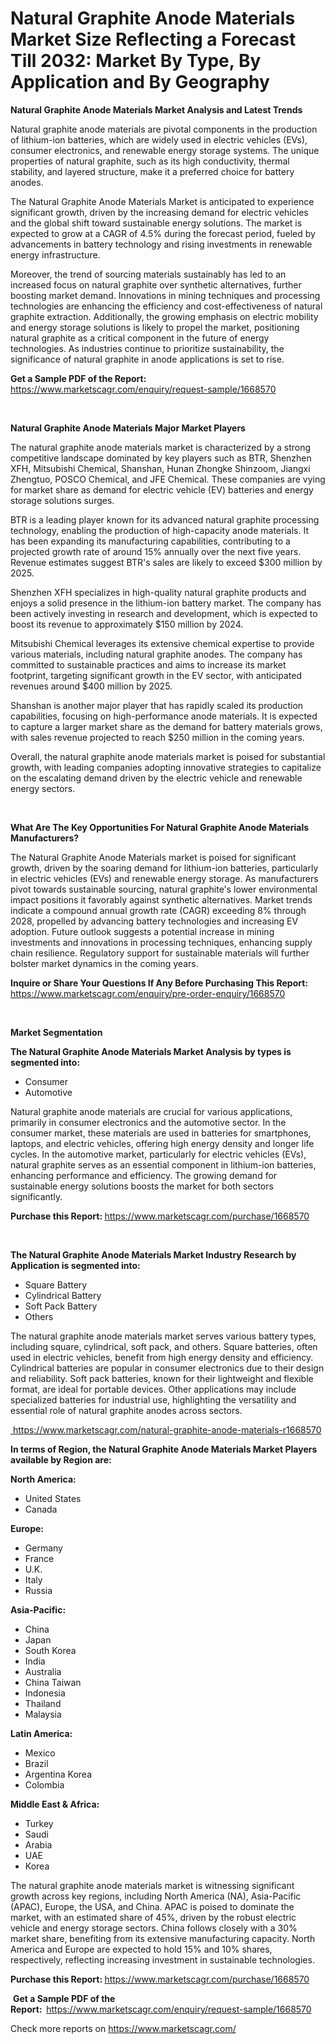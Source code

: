 <p><h1>Natural Graphite Anode Materials Market Size Reflecting a Forecast Till 2032: Market By Type, By Application and By Geography</h1></p><p><strong>Natural Graphite Anode Materials Market Analysis and Latest Trends</strong></p>
<p><p>Natural graphite anode materials are pivotal components in the production of lithium-ion batteries, which are widely used in electric vehicles (EVs), consumer electronics, and renewable energy storage systems. The unique properties of natural graphite, such as its high conductivity, thermal stability, and layered structure, make it a preferred choice for battery anodes.</p><p>The Natural Graphite Anode Materials Market is anticipated to experience significant growth, driven by the increasing demand for electric vehicles and the global shift toward sustainable energy solutions. The market is expected to grow at a CAGR of 4.5% during the forecast period, fueled by advancements in battery technology and rising investments in renewable energy infrastructure. </p><p>Moreover, the trend of sourcing materials sustainably has led to an increased focus on natural graphite over synthetic alternatives, further boosting market demand. Innovations in mining techniques and processing technologies are enhancing the efficiency and cost-effectiveness of natural graphite extraction. Additionally, the growing emphasis on electric mobility and energy storage solutions is likely to propel the market, positioning natural graphite as a critical component in the future of energy technologies. As industries continue to prioritize sustainability, the significance of natural graphite in anode applications is set to rise.</p></p>
<p><strong>Get a Sample PDF of the Report:&nbsp;</strong> <a href="https://www.marketscagr.com/enquiry/request-sample/1668570?utm_campaign=2529&utm_medium=2&utm_source=Github&utm_content=ia&utm_term=04042025&utm_id=natural-graphite-anode-materials">https://www.marketscagr.com/enquiry/request-sample/1668570</a></p>
<p>&nbsp;</p>
<p><strong>Natural Graphite Anode Materials Major Market Players</strong></p>
<p><p>The natural graphite anode materials market is characterized by a strong competitive landscape dominated by key players such as BTR, Shenzhen XFH, Mitsubishi Chemical, Shanshan, Hunan Zhongke Shinzoom, Jiangxi Zhengtuo, POSCO Chemical, and JFE Chemical. These companies are vying for market share as demand for electric vehicle (EV) batteries and energy storage solutions surges.</p><p>BTR is a leading player known for its advanced natural graphite processing technology, enabling the production of high-capacity anode materials. It has been expanding its manufacturing capabilities, contributing to a projected growth rate of around 15% annually over the next five years. Revenue estimates suggest BTR's sales are likely to exceed $300 million by 2025.</p><p>Shenzhen XFH specializes in high-quality natural graphite products and enjoys a solid presence in the lithium-ion battery market. The company has been actively investing in research and development, which is expected to boost its revenue to approximately $150 million by 2024.</p><p>Mitsubishi Chemical leverages its extensive chemical expertise to provide various materials, including natural graphite anodes. The company has committed to sustainable practices and aims to increase its market footprint, targeting significant growth in the EV sector, with anticipated revenues around $400 million by 2025.</p><p>Shanshan is another major player that has rapidly scaled its production capabilities, focusing on high-performance anode materials. It is expected to capture a larger market share as the demand for battery materials grows, with sales revenue projected to reach $250 million in the coming years.</p><p>Overall, the natural graphite anode materials market is poised for substantial growth, with leading companies adopting innovative strategies to capitalize on the escalating demand driven by the electric vehicle and renewable energy sectors.</p></p>
<p>&nbsp;</p>
<p><strong>What Are The Key Opportunities For Natural Graphite Anode Materials Manufacturers?</strong></p>
<p><p>The Natural Graphite Anode Materials market is poised for significant growth, driven by the soaring demand for lithium-ion batteries, particularly in electric vehicles (EVs) and renewable energy storage. As manufacturers pivot towards sustainable sourcing, natural graphite's lower environmental impact positions it favorably against synthetic alternatives. Market trends indicate a compound annual growth rate (CAGR) exceeding 8% through 2028, propelled by advancing battery technologies and increasing EV adoption. Future outlook suggests a potential increase in mining investments and innovations in processing techniques, enhancing supply chain resilience. Regulatory support for sustainable materials will further bolster market dynamics in the coming years.</p></p>
<p><strong>Inquire or Share Your Questions If Any Before Purchasing This Report:</strong> <a href="https://www.marketscagr.com/enquiry/pre-order-enquiry/1668570?utm_campaign=2529&utm_medium=2&utm_source=Github&utm_content=ia&utm_term=04042025&utm_id=natural-graphite-anode-materials">https://www.marketscagr.com/enquiry/pre-order-enquiry/1668570</a></p>
<p>&nbsp;</p>
<p><strong>Market Segmentation</strong></p>
<p><strong>The Natural Graphite Anode Materials Market Analysis by types is segmented into:</strong></p>
<p><ul><li>Consumer</li><li>Automotive</li></ul></p>
<p><p>Natural graphite anode materials are crucial for various applications, primarily in consumer electronics and the automotive sector. In the consumer market, these materials are used in batteries for smartphones, laptops, and electric vehicles, offering high energy density and longer life cycles. In the automotive market, particularly for electric vehicles (EVs), natural graphite serves as an essential component in lithium-ion batteries, enhancing performance and efficiency. The growing demand for sustainable energy solutions boosts the market for both sectors significantly.</p></p>
<p><strong>Purchase this Report:&nbsp;</strong><a href="https://www.marketscagr.com/purchase/1668570?utm_campaign=2529&utm_medium=2&utm_source=Github&utm_content=ia&utm_term=04042025&utm_id=natural-graphite-anode-materials">https://www.marketscagr.com/purchase/1668570</a></p>
<p>&nbsp;</p>
<p><strong>The Natural Graphite Anode Materials Market Industry Research by Application is segmented into:</strong></p>
<p><ul><li>Square Battery</li><li>Cylindrical Battery</li><li>Soft Pack Battery</li><li>Others</li></ul></p>
<p><p>The natural graphite anode materials market serves various battery types, including square, cylindrical, soft pack, and others. Square batteries, often used in electric vehicles, benefit from high energy density and efficiency. Cylindrical batteries are popular in consumer electronics due to their design and reliability. Soft pack batteries, known for their lightweight and flexible format, are ideal for portable devices. Other applications may include specialized batteries for industrial use, highlighting the versatility and essential role of natural graphite anodes across sectors.</p></p>
<p><a href="https://www.marketscagr.com/natural-graphite-anode-materials-r1668570?utm_campaign=2529&utm_medium=2&utm_source=Github&utm_content=ia&utm_term=04042025&utm_id=natural-graphite-anode-materials">&nbsp;https://www.marketscagr.com/natural-graphite-anode-materials-r1668570</a></p>
<p><strong>In terms of Region, the Natural Graphite Anode Materials Market Players available by Region are:</strong></p>
<p>
    <p> <strong> North America: </strong>
        <ul>
            <li>United States</li>
            <li>Canada</li>
        </ul>
        </p> 
    <p> <strong> Europe: </strong>
        <ul>
            <li>Germany</li>
            <li>France</li>
            <li>U.K.</li>
            <li>Italy</li>
            <li>Russia</li>
        </ul>
        </p> 
    <p> <strong> Asia-Pacific: </strong>
        <ul>
            <li>China</li>
            <li>Japan</li>
            <li>South Korea</li>
            <li>India</li>
            <li>Australia</li>
            <li>China Taiwan</li>
            <li>Indonesia</li>
            <li>Thailand</li>
            <li>Malaysia</li>
        </ul>
        </p> 
    <p> <strong> Latin America: </strong>
        <ul>
            <li>Mexico</li>
            <li>Brazil</li>
            <li>Argentina Korea</li>
            <li>Colombia</li>
        </ul>
        </p> 
    <p> <strong> Middle East & Africa: </strong>
        <ul>
            <li>Turkey</li>
            <li>Saudi</li>
            <li>Arabia</li>
            <li>UAE</li>
            <li>Korea</li>
        </ul>
    </p>
    </p>
<p><p>The natural graphite anode materials market is witnessing significant growth across key regions, including North America (NA), Asia-Pacific (APAC), Europe, the USA, and China. APAC is poised to dominate the market, with an estimated share of 45%, driven by the robust electric vehicle and energy storage sectors. China follows closely with a 30% market share, benefiting from its extensive manufacturing capacity. North America and Europe are expected to hold 15% and 10% shares, respectively, reflecting increasing investment in sustainable technologies.</p></p>
<p><strong>Purchase this Report: </strong><a href="https://www.marketscagr.com/purchase/1668570?utm_campaign=2529&utm_medium=2&utm_source=Github&utm_content=ia&utm_term=04042025&utm_id=natural-graphite-anode-materials">https://www.marketscagr.com/purchase/1668570</a></p>
<p>&nbsp;<strong>Get a Sample PDF of the Report:&nbsp;&nbsp;</strong><a href="https://www.marketscagr.com/enquiry/request-sample/1668570?utm_campaign=2529&utm_medium=2&utm_source=Github&utm_content=ia&utm_term=04042025&utm_id=natural-graphite-anode-materials">https://www.marketscagr.com/enquiry/request-sample/1668570</a></p>
<p><strong></strong></p>
<p>Check more reports on <a href="https://www.marketscagr.com/?utm_campaign=2529&utm_medium=2&utm_source=Github&utm_content=ia&utm_term=04042025&utm_id=natural-graphite-anode-materials">https://www.marketscagr.com/</a></p>